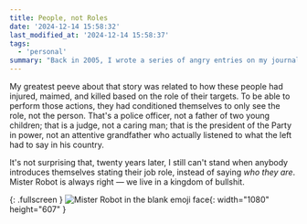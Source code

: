 ```yaml
---
title: People, not Roles
date: '2024-12-14 15:58:32'
last_modified_at: '2024-12-14 15:58:37'
tags:
  - 'personal'
summary: "Back in 2005, I wrote a series of angry entries on my journal, where I lashed out at the infamous attempts by far left fringe groups to kickstart a revolution in Italy. They terrorised the country for almost two decades during the Cold War, getting almost zero popular support, and spreading nothing but fear, and grief."
---
```

My greatest peeve about that story was related to how these people had injured, maimed, and killed based on the role of their targets. To be able to perform those actions, they had conditioned themselves to only see the role, not the person. That's a police officer, not a father of two young children; that is a judge, not a caring man; that is the president of the Party in power, not an attentive grandfather who actually listened to what the left had to say in his country.

It's not surprising that, twenty years later, I still can't stand when anybody introduces themselves stating their job role, instead of saying *who they are*. Mister Robot is always right — we live in a kingdom of bullshit.

{: .fullscreen }
![Mister Robot in the blank emoji face](/assets/images/blank-face.webp){: width="1080" height="607" }